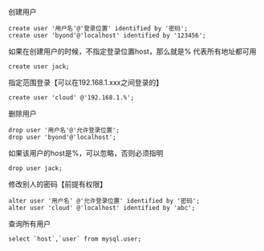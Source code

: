 创建用户

```mysql
create user '用户名'@'登录位置' identified by '密码';
create user 'byond'@'localhost' identified by '123456';
```

如果在创建用户的时候，不指定登录位置host，那么就是% 代表所有地址都可用

```mysql
create user jack;
```

指定范围登录【可以在192.168.1.xxx之间登录的】

```mysql
create user 'cloud' @'192.168.1.%';
```





删除用户

```mysql
drop user '用户名'@'允许登录位置';
drop user 'byond'@'localhost';
```

如果该用户的host是%，可以忽略，否则必须指明

```mysql
drop user jack;
```





修改别人的密码【前提有权限】

```mysql
alter user '用户名' @'允许登录位置' identified by '密码';
alter user 'cloud' @'localhost' identified by 'abc';
```





查询所有用户

```mysql
select `host`,`user` from mysql.user;
```



